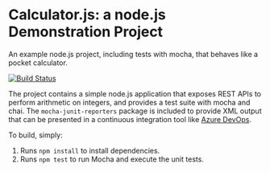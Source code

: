 Calculator.js: a node.js Demonstration Project
==============================================
An example node.js project, including tests with mocha, that behaves like
a pocket calculator.

[![Build Status](https://dev.azure.com/mark-borisov/Integrating%20External%20Source%20Control%20with%20Azure%20Pipelines/_apis/build/status/mark-borosov.calculator?branchName=master)](https://dev.azure.com/mark-borisov/Integrating%20External%20Source%20Control%20with%20Azure%20Pipelines/_build/latest?definitionId=19&branchName=master)

The project contains a simple node.js application that exposes REST APIs
to perform arithmetic on integers, and provides a test suite with mocha
and chai.  The `mocha-junit-reporters` package is included to provide XML
output that can be presented in a continuous integration tool like
[Azure DevOps](https://azure.com/devops).

To build, simply:

1. Runs `npm install` to install dependencies.
2. Runs `npm test` to run Mocha and execute the unit tests.

